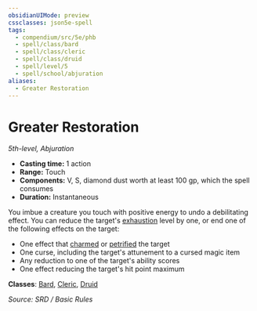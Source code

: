 ```yaml
---
obsidianUIMode: preview
cssclasses: json5e-spell
tags:
  - compendium/src/5e/phb
  - spell/class/bard
  - spell/class/cleric
  - spell/class/druid
  - spell/level/5
  - spell/school/abjuration
aliases:
  - Greater Restoration
---
```

# Greater Restoration
*5th-level, Abjuration*  

- **Casting time:** 1 action
- **Range:** Touch
- **Components:** V, S, diamond dust worth at least 100 gp, which the spell consumes
- **Duration:** Instantaneous

You imbue a creature you touch with positive energy to undo a debilitating effect. You can reduce the target's [exhaustion](rules/conditions.md#exhaustion) level by one, or end one of the following effects on the target:

- One effect that [charmed](rules/conditions.md#charmed) or [petrified](rules/conditions.md#petrified) the target  
- One curse, including the target's attunement to a cursed magic item  
- Any reduction to one of the target's ability scores  
- One effect reducing the target's hit point maximum  

**Classes**: [Bard](bard.md), [Cleric](cleric.md), [Druid](DND%20Markdown/compendium/classes/Druid/druid.md)

*Source: SRD / Basic Rules*